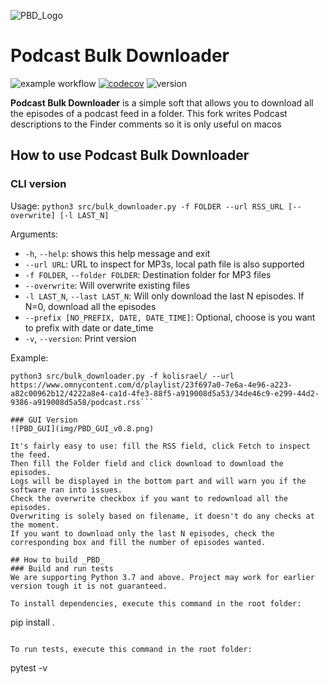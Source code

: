 ![PBD_Logo](img/pdb_logo_small.png)

# Podcast Bulk Downloader
![example workflow](https://github.com/cnovel/PodcastBulkDownloader/actions/workflows/python-app.yml/badge.svg) [![codecov](https://codecov.io/gh/cnovel/PodcastBulkDownloader/branch/master/graph/badge.svg)](https://codecov.io/gh/cnovel/PodcastBulkDownloader) ![version](https://img.shields.io/badge/Python-3.7%20%7C%203.8%20%7C%203.9%20%7C%203.10%20%7C%203.11-blue)

**Podcast Bulk Downloader** is a simple soft that allows you to download all the episodes of a podcast feed in a folder. This fork writes Podcast descriptions to the Finder comments so it is only useful on macos

## How to use Podcast Bulk Downloader
### CLI version
Usage: `python3 src/bulk_downloader.py -f FOLDER --url RSS_URL [--overwrite] [-l LAST_N]`

Arguments:
* `-h`, `--help`: shows this help message and exit
* `--url URL`: URL to inspect for MP3s, local path file is also supported
* `-f FOLDER`, `--folder FOLDER`: Destination folder for MP3 files
* `--overwrite`: Will overwrite existing files
* `-l LAST_N`, `--last LAST_N`: Will only download the last N episodes. If N=0, download all the episodes
* `--prefix [NO_PREFIX, DATE, DATE_TIME]`: Optional, choose is you want to prefix with date or date_time
* `-v`, `--version`: Print version

Example:
```
python3 src/bulk_downloader.py -f kolisrael/ --url https://www.omnycontent.com/d/playlist/23f697a0-7e6a-4e96-a223-a82c00962b12/4222a8e4-ca1d-4fe3-88f5-a919008d5a53/34de46c9-e299-44d2-9386-a919008d5a58/podcast.rss```

### GUI Version
![PBD_GUI](img/PBD_GUI_v0.8.png)

It's fairly easy to use: fill the RSS field, click Fetch to inspect the feed.
Then fill the Folder field and click download to download the episodes.
Logs will be displayed in the bottom part and will warn you if the software ran into issues.
Check the overwrite checkbox if you want to redownload all the episodes.
Overwriting is solely based on filename, it doesn't do any checks at the moment.
If you want to download only the last N episodes, check the corresponding box and fill the number of episodes wanted.

## How to build _PBD_
### Build and run tests
We are supporting Python 3.7 and above. Project may work for earlier version tough it is not guaranteed.

To install dependencies, execute this command in the root folder:
```
pip install .
```

To run tests, execute this command in the root folder:
```
pytest -v
```